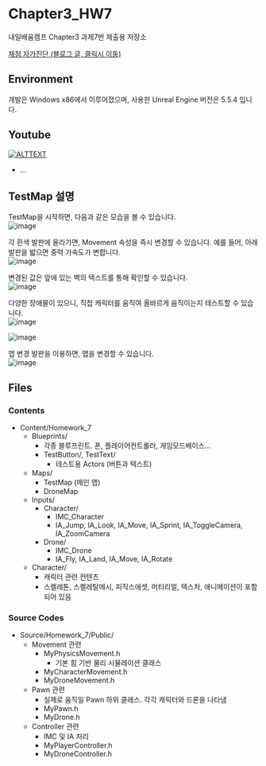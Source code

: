 # Chapter3_HW7
내일배움캠프 Chapter3 과제7번 제출용 저장소

[채점 자가진단 (블로그 글, 클릭시 이동)](https://15danpancake.atlassian.net/wiki/spaces/cdg1212/pages/69566629/Chapter+3+7+Pawn+3D#%EC%B1%84%EC%A0%90-%EC%9E%90%EA%B0%80%EC%A7%84%EB%8B%A8)


## Environment

개발은 Windows x86에서 이루어졌으며, 사용한 Unreal Engine 버전은 5.5.4 입니다.


## Youtube
[![ALTTEXT](https://img.youtube.com/vi/o1atVNK2fJo/0.jpg)](https://www.youtube.com/watch?v=o1atVNK2fJo)

- ...


## TestMap 설명

TestMap을 시작하면, 다음과 같은 모습을 볼 수 있습니다.  
![image](https://github.com/user-attachments/assets/249ac567-8d65-4bab-9818-3d6a1d553971)


각 흰색 발판에 올라가면, Movement 속성을 즉시 변경할 수 있습니다. 예를 들어, 아래 발판을 밟으면 중력 가속도가 변합니다.  
![image](https://github.com/user-attachments/assets/0025ac41-5470-4ad2-9679-dee9edbd2220)


변경된 값은 앞에 있는 벽의 텍스트를 통해 확인할 수 있습니다.  
![image](https://github.com/user-attachments/assets/0f8bef00-ea4f-4880-b4b6-37b1ee833c1b)


다양한 장애물이 있으니, 직접 캐릭터를 움직여 올바르게 움직이는지 테스트할 수 있습니다.  
![image](https://github.com/user-attachments/assets/2f6dd796-27b1-4388-b631-da66567b6c4e)

![image](https://github.com/user-attachments/assets/14a9127d-3470-45ed-964b-002451daf1a6)


맵 변경 발판을 이용하면, 맵을 변경할 수 있습니다.  
![image](https://github.com/user-attachments/assets/ca9d4594-0b38-4df7-8e2e-071e9fa14f7e)


## Files

### Contents
- Content/Homework_7
  * Blueprints/
    - 각종 블루프린트. 폰, 플레이어컨트롤러, 게임모드베이스...
    - TestButton/, TestText/
      * 테스트용 Actors (버튼과 텍스트)
  * Maps/
    - TestMap (메인 맵)
    - DroneMap
  * Inputs/
    - Character/
      * IMC_Character
      * IA_Jump, IA_Look, IA_Move, IA_Sprint, IA_ToggleCamera, IA_ZoomCamera
    - Drone/
      * IMC_Drone
      * IA_Fly, IA_Land, IA_Move, IA_Rotate
  * Character/
    - 캐릭터 관련 컨텐츠
    - 스켈레톤, 스켈레탈메시, 피직스에셋, 머티리얼, 텍스처, 애니메이션이 포함되어 있음

### Source Codes

- Source/Homework_7/Public/
  * Movement 관련
    - MyPhysicsMovement.h
      * 기본 힘 기반 물리 시뮬레이션 클래스
    - MyCharacterMovement.h
    - MyDroneMovement.h
  * Pawn 관련
    - 실제로 움직일 Pawn 하위 클래스. 각각 캐릭터와 드론을 나타냄
    - MyPawn.h
    - MyDrone.h
  * Controller 관련
    - IMC 및 IA 처리
    - MyPlayerController.h
    - MyDroneController.h
